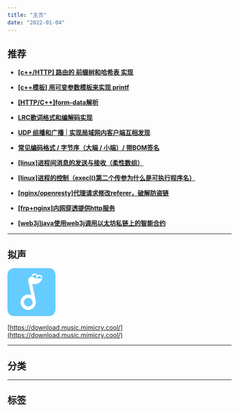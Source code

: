 ```yaml
---
title: "主页"
date: "2022-01-04"
---
```


## 推荐

- **[\[c++/HTTP\] 路由的 前缀树和哈希表 实现](https://blog.coolight.cool/c-http-%e8%b7%af%e7%94%b1%e7%9a%84-%e5%89%8d%e7%bc%80%e6%a0%91%e5%92%8c%e5%93%88%e5%b8%8c%e8%a1%a8-%e5%ae%9e%e7%8e%b0/)**

- **[\[c++模板\] 用可变参数模板来实现 printf](https://blog.coolight.cool/c%e6%a8%a1%e6%9d%bf-%e5%b0%9d%e8%af%95%e7%94%a8%e5%8f%af%e5%8f%98%e5%8f%82%e6%95%b0%e6%a8%a1%e6%9d%bf%e6%9d%a5%e5%ae%9e%e7%8e%b0-printf/)**

- **[\[HTTP/C++\]form-data解析](https://blog.coolight.cool/http-cform-data%e8%a7%a3%e6%9e%90/)**

- [**LRC歌词格式和编解码实现**](https://blog.coolight.cool/lrc%e6%ad%8c%e8%af%8d%e6%a0%bc%e5%bc%8f/)

- [**UDP 组播和广播** | **实现局域网内客户端互相发现**](https://blog.coolight.cool/udp-%e7%bb%84%e6%92%ad%e5%92%8c%e5%b9%bf%e6%92%ad/)

- **[常见编码格式 / 字节序（大端 / 小端）/ 带BOM签名](https://blog.coolight.cool/%e5%b8%b8%e8%a7%81%e7%bc%96%e7%a0%81%e6%a0%bc%e5%bc%8f-%e5%ad%97%e8%8a%82%e5%ba%8f%ef%bc%88%e5%a4%a7%e7%ab%af-%e5%b0%8f%e7%ab%af%ef%bc%89-%e5%b8%a6bom/)**

- **[\[linux\]进程间消息的发送与接收（柔性数组）](https://blog.coolight.cool/linux%e6%93%8d%e4%bd%9c%e7%b3%bb%e7%bb%9f%e5%ae%9e%e9%aa%8c%e6%b6%88%e6%81%af%e7%9a%84%e5%8f%91%e9%80%81%e4%b8%8e%e6%8e%a5%e6%94%b6%ef%bc%88%e6%b6%88%e6%81%af%e5%8f%91%e9%80%81%e4%b8%ad%e8%8b%b1/)**

- **[\[linux\]进程的控制（execl()第二个传参为什么是可执行程序名）](https://blog.coolight.cool/linux%e6%93%8d%e4%bd%9c%e7%b3%bb%e7%bb%9f%e5%ae%9e%e9%aa%8c%e8%bf%9b%e7%a8%8b%e7%9a%84%e6%8e%a7%e5%88%b6/)**

- **[\[nginx/openresty\]代理请求修改referer，破解防盗链](https://blog.coolight.cool/nginx-openresty%e4%bb%a3%e7%90%86%e8%af%b7%e6%b1%82%e4%bf%ae%e6%94%b9referer%ef%bc%8c%e7%a0%b4%e8%a7%a3%e9%98%b2%e7%9b%97%e9%93%be/)**

- **[\[frp+nginx\]内网穿透提供http服务](https://blog.coolight.cool/frpnginx%e5%ae%9e%e7%8e%b0%e6%a0%a1%e5%9b%ad%e7%bd%91%e5%86%85%e7%bd%91%e7%a9%bf%e9%80%8f%ef%bc%88%e6%9c%ac%e5%9c%b0windows%e7%a9%bf%e9%80%8f%e5%88%b0linux%e4%ba%91%e6%9c%8d%e5%8a%a1%e5%99%a8/)**

- **[\[web3j\]java使用web3j调用以太坊私链上的智能合约](https://blog.coolight.cool/java%e4%bd%bf%e7%94%a8web3j%e8%b0%83%e7%94%a8%e4%bb%a5%e5%a4%aa%e5%9d%8a%e7%a7%81%e9%93%be%e4%b8%8a%e7%9a%84%e6%99%ba%e8%83%bd%e5%90%88%e7%ba%a6/)**

* * *

## 拟声

![](images/MimicryMusic-s.png)

[https://download.music.mimicry.cool/](https://download.music.mimicry.cool/)

* * *

## 分类

* * *

## 标签
